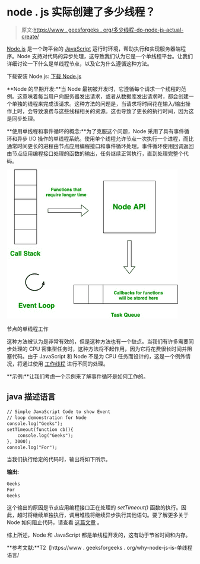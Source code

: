# node . js 实际创建了多少线程？

> 原文:[https://www . geesforgeks . org/多少线程-do-node-js-actual-create/](https://www.geeksforgeeks.org/how-many-threads-does-node-js-actually-create/)

[<u>Node.js</u>](https://www.geeksforgeeks.org/introduction-to-nodejs/) 是一个跨平台的 [<u>JavaScript</u>](https://www.geeksforgeeks.org/javascript-tutorial/) 运行时环境，帮助执行和实现服务器端程序。Node 支持对代码的异步处理，这导致我们认为它是一个单线程平台。让我们详细讨论一下什么是单线程节点，以及它为什么遵循这种方法。

下载安装 Node.js: [<u>下载 Node.js</u>](https://www.geeksforgeeks.org/installation-of-node-js-on-windows/)

**Node 的早期开发:**当 Node 最初被开发时，它遵循每个请求一个线程的范例。这意味着每当用户向服务器发出请求，或者从数据库发出请求时，都会创建一个单独的线程来完成该请求。这种方法的问题是，当请求将时间花在输入/输出操作上时，会导致浪费与这些线程相关的资源。这也导致了更长的执行时间，因为这是同步处理。

**使用单线程和事件循环的概念:**为了克服这个问题，Node 采用了具有事件循环和异步 I/O 操作的单线程系统。使用单个线程允许节点一次执行一个进程，而比通常时间更长的进程由节点应用编程接口和事件循环处理。事件循环使用回调返回由节点应用编程接口处理的函数的输出，任务继续正常执行，直到处理完整个代码。

![](img/8d91d12edaff3a64ebeff192e5d77f27.png)

节点的单线程工作

这种方法被认为是非常有效的，但是这种方法也有一个缺点。当我们有许多需要同步处理的 CPU 密集型任务时，这种方法将不起作用，因为它将花费很长时间并阻塞代码。由于 JavaScript 和 Node 不是为 CPU 任务而设计的，这是一个例外情况，将通过使用 [<u>工作线程</u>](https://www.geeksforgeeks.org/node-js-worker-threads/) 进行不同的处理。

**示例:**让我们考虑一个示例来了解事件循环是如何工作的。

## java 描述语言

```
// Simple JavaScript Code to show Event
// loop demonstration for Node
console.log("Geeks");
setTimeout(function cb(){
    console.log("Geeks");
}, 3000);
console.log("For");
```

当我们执行给定的代码时，输出将如下所示。

**输出:**

```
Geeks
For
Geeks
```

这个输出的原因是节点应用编程接口正在处理的 *setTimeout()* 函数的执行。因此，超时将继续单独执行，调用堆栈将继续异步执行其他语句。要了解更多关于 Node 如何阻止代码，请查看 [<u>这篇文章</u>](https://www.geeksforgeeks.org/how-node-js-prevents-blocking-code/) 。

综上所述，Node 和 JavaScript 都是单线程开发的，这有助于节省时间和内存。

**参考文献:**T2【https://www . geeksforgeeks . org/why-node-js-is-单线程语言/